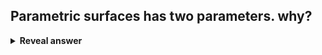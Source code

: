 ## Parametric surfaces has two parameters. why?
<details>
<summary><b>Reveal answer</b></summary>
Because its in 3d!<br><img src="../../../../../media/paste-ccdd634819509f95e1c0f521cbd9da6efa8c96f9.jpg">
</details>
